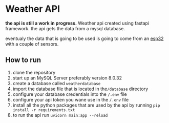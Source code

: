 # Weather API
**the api is still a work in progress.**
Weather api created using fastapi framework.
the api gets the data from a mysql database.

eventualy the data that is going to be used is going to come from an [esp32](https://github.com/Fredkr0ket/weather-esp) with a couple of sensors.

## How to run
1. clone the repository
2. start up an MySQL Server preferably version 8.0.32
3. create a database called `weatherdatabase`
4. import the database file that is located in the`/database` directory
5. configure your database credentials into the `/.env` file
6. configure your api token you wane use in the `/.env` file
7. install all the python packages that are used by the api by running
`pip install -r requirements.txt`
8. to run the api run `uvicorn main:app --reload` 





